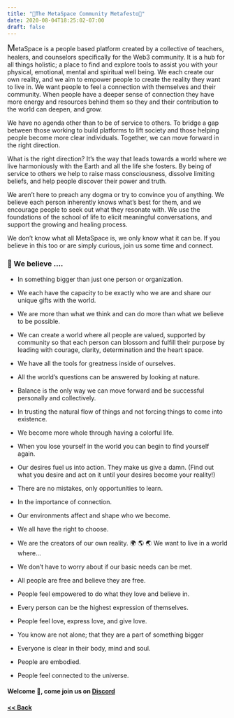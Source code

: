 ```yaml
---
title: "🌈The MetaSpace Community Metafesto🌈"
date: 2020-08-04T18:25:02-07:00
draft: false
---
```


<span style="font-size:1.4em;">M</span>etaSpace is a people based platform created by a collective of teachers, healers, and counselors specifically for the Web3 community. It is a hub for all things holistic; a  place to find and explore tools to assist you with your physical, emotional, mental and spiritual well being. We each create our own reality, and we  aim to empower people to create the reality they want to live in. We want people to feel a connection with themselves and their community. When people have a deeper sense of connection they have more energy and resources behind them so they and their contribution to the world can deepen, and grow.

We have no agenda other than to be of service to others. To bridge a gap between those working to build platforms to lift society and those helping people become more clear individuals. Together, we can move forward in the right direction. 

What is the right direction? It’s the way that leads towards a world where we live harmoniously with the Earth and all the life she fosters. By being of service to others we help to raise mass consciousness, dissolve limiting beliefs, and help people discover their power and truth.

We aren’t here to preach any dogma or try to convince you of anything. We believe each person inherently knows what’s best for them, and we encourage people to seek out what they resonate with. We use the foundations of the school of life to elicit meaningful conversations, and support the growing and healing process. 

We don’t know what all MetaSpace is, we only know what it can be. If you believe in this too or are simply curious, join us some time and connect.


### 📜 We believe ….

- In something bigger than just one person or organization. 
- We each have the capacity to be exactly who we are and share our unique gifts with the world.
- We are more than what we think and can do more than what we believe to be possible.
- We can create a world where all people are valued, supported by community so that each person can blossom and fulfill their purpose by leading with courage, clarity, determination and the heart space.
- We have all the tools for greatness inside of ourselves.
- All the world’s questions can be answered by looking at nature.
- Balance is the only way we can move forward and be successful personally and collectively.
- In trusting the natural flow of things and not forcing things to come into existence.
- We become more whole through having a colorful life.
- When you lose yourself in the world you can begin to find yourself again.
- Our desires fuel us into action. They make us give a damn. (Find out what you desire and act on it until your desires become your reality!)
- There are no mistakes, only opportunities to learn.
- In the importance of connection.
- Our environments affect and shape who we become.
- We all have the right to choose.
- We are the creators of our own reality.
:earth_africa: :earth_americas: :earth_asia: We want to live in a world where...

- We don’t have to worry about if our basic needs can be met.
- All people are free and believe they are free.
- People feel empowered to do what they love and believe in.
- Every person can be the highest expression of themselves.
- People feel love, express love, and give love.
- You know are not alone; that they are a part of something bigger
- Everyone is clear in their body, mind and soul.
- People are embodied.
- People feel connected to the universe.

#### Welcome 🌹, come join us on [Discord](https://discord.gg/fESVeGB)

#### [<< Back](/)
